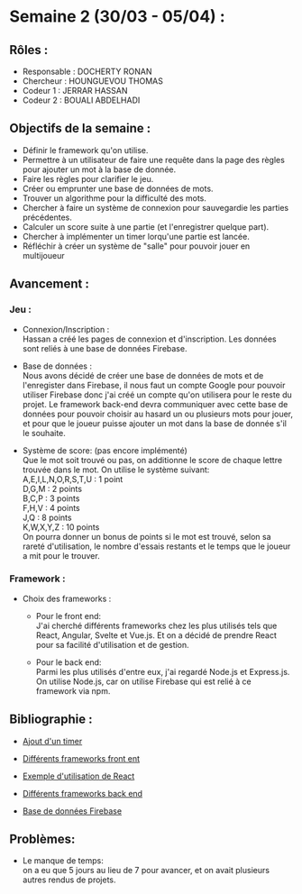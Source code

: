 # Semaine 2 (30/03 - 05/04) :
## Rôles : 
- Responsable : DOCHERTY RONAN
- Chercheur : HOUNGUEVOU THOMAS
- Codeur 1 : JERRAR HASSAN 
- Codeur 2 : BOUALI ABDELHADI 

## Objectifs de la semaine :
- Définir le framework qu'on utilise.
- Permettre à un utilisateur de faire une requête dans la page des règles pour ajouter un mot à la base de donnée.
- Faire les règles pour clarifier le jeu.
- Créer ou emprunter une base de données de mots.
- Trouver un algorithme pour la difficulté des mots.
- Chercher à faire un système de connexion pour sauvegardie les parties précédentes.
- Calculer un score suite à une partie (et l'enregistrer quelque part).
- Chercher à implémenter un timer lorqu'une partie est lancée.
- Réfléchir à créer un système de "salle" pour pouvoir jouer en multijoueur

## Avancement :
### Jeu : 
- Connexion/Inscription : <br>
Hassan a créé les pages de connexion et d'inscription. Les données sont reliés à une base de données Firebase.
- Base de données : <br>
Nous avons décidé de créer une base de données de mots et de l'enregister dans Firebase, il nous faut un compte Google pour pouvoir utiliser Firebase donc j'ai créé un compte qu'on utilisera pour le reste du projet.
Le framework back-end devra communiquer avec cette base de données pour pouvoir choisir au hasard un ou plusieurs mots pour jouer, et pour que le joueur puisse ajouter un mot dans la base de donnée s'il le souhaite.

- Système de score: (pas encore implémenté)<br>
Que le mot soit trouvé ou pas, on additionne le score de chaque lettre trouvée dans le mot. On utilise le système suivant: <br>
A,E,I,L,N,O,R,S,T,U : 1 point <br>
D,G,M               : 2 points <br>
B,C,P               : 3 points <br>
F,H,V               : 4 points <br>
J,Q                 : 8 points <br>
K,W,X,Y,Z           : 10 points <br>
On pourra donner un bonus de points si le mot est trouvé, selon sa rareté d'utilisation, le nombre d'essais restants et le temps que le joueur a mit pour le trouver.

### Framework :
- Choix des frameworks : <br>
  - Pour le front end: <br> 
J'ai cherché différents frameworks chez les plus utilisés tels que React, Angular, Svelte et Vue.js. Et on a décidé de prendre React pour sa facilité d'utilisation et de gestion.

  - Pour le back end: <br>
Parmi les plus utilisés d'entre eux, j'ai regardé Node.js et Express.js. On utilise Node.js, car on utilise Firebase qui est relié à ce framework via npm.

## Bibliographie :
- [Ajout d'un timer](https://www.commentcoder.com/timer-javascript/)
- [Différents frameworks front ent](https://developer.mozilla.org/fr/docs/Learn/Tools_and_testing/Client-side_JavaScript_frameworks)

- [Exemple d'utilisation de React](https://fr.reactjs.org/tutorial/tutorial.html)

- [Différents frameworks back end](https://developer.mozilla.org/fr/docs/Learn/Server-side/First_steps/Web_frameworks) 

- [Base de données Firebase](https://firebase.google.com/docs/web/setup?hl=fr)

## Problèmes: 
- Le manque de temps: <br>
on a eu que 5 jours au lieu de 7 pour avancer, et on avait plusieurs autres rendus de projets.